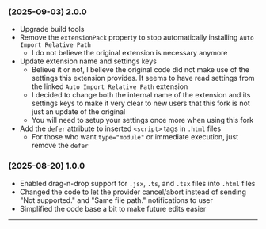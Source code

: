 ### (2025-09-03) 2.0.0

- Upgrade build tools
- Remove the `extensionPack` property to stop automatically installing `Auto Import Relative Path`
  - I do not believe the original extension is necessary anymore
- Update extension name and settings keys
  - Believe it or not, I believe the original code did not make use of the settings this extension provides. It seems to have read settings from the linked `Auto Import Relative Path` extension
  - I decided to change both the internal name of the extension and its settings keys to make it very clear to new users that this fork is not just an update of the original
  - You will need to setup your settings once more when using this fork
- Add the `defer` attribute to inserted `<script>` tags in `.html` files
  - For those who want `type="module"` or immediate execution, just remove the `defer`

### (2025-08-20) 1.0.0

- Enabled drag-n-drop support for `.jsx`, `.ts`, and `.tsx` files into `.html` files
- Changed the code to let the provider cancel/abort instead of sending "Not supported." and "Same file path." notifications to user
- Simplified the code base a bit to make future edits easier

---
